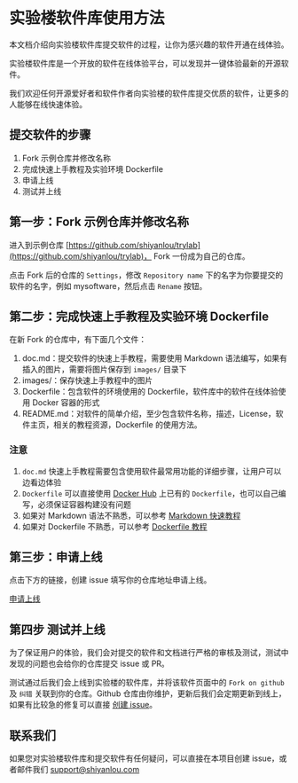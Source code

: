 # 实验楼软件库使用方法

本文档介绍向实验楼软件库提交软件的过程，让你为感兴趣的软件开通在线体验。

实验楼软件库是一个开放的软件在线体验平台，可以发现并一键体验最新的开源软件。

我们欢迎任何开源爱好者和软件作者向实验楼的软件库提交优质的软件，让更多的人能够在线快速体验。

## 提交软件的步骤

1. Fork 示例仓库并修改名称
2. 完成快速上手教程及实验环境 Dockerfile
3. 申请上线
4. 测试并上线

## 第一步：Fork 示例仓库并修改名称

进入到示例仓库 [https://github.com/shiyanlou/trylab](https://github.com/shiyanlou/trylab)， Fork 一份成为自己的仓库。

点击 Fork 后的仓库的 `Settings`，修改 `Repository name` 下的名字为你要提交的软件的名字，例如 mysoftware，然后点击 `Rename` 按钮。

## 第二步：完成快速上手教程及实验环境 Dockerfile

在新 Fork 的仓库中，有下面几个文件：

1. doc.md：提交软件的快速上手教程，需要使用 Markdown 语法编写，如果有插入的图片，需要将图片保存到 `images/` 目录下
2. images/：保存快速上手教程中的图片
3. Dockerfile：包含软件的环境使用的 Dockerfile，软件库中的软件在线体验使用 Docker 容器的形式
4. README.md：对软件的简单介绍，至少包含软件名称，描述，License，软件主页，相关的教程资源，Dockerfile 的使用方法。

### 注意

1. `doc.md` 快速上手教程需要包含使用软件最常用功能的详细步骤，让用户可以边看边体验
2. `Dockerfile` 可以直接使用 [Docker Hub](https://hub.docker.com/explore/) 上已有的 `Dockerfile`，也可以自己编写，必须保证容器构建没有问题
3. 如果对 Markdown 语法不熟悉，可以参考 [Markdown 快速教程](https://www.shiyanlou.com/questions/764)
4. 如果对 Dockerfile 不熟悉，可以参考 [Dockerfile 教程](http://cepave.com/how-to-write-dockerfile/)


## 第三步：申请上线

点击下方的链接，创建 issue 填写你的仓库地址申请上线。

[申请上线](https://github.com/shiyanlou/guide/issues/new)

## 第四步 测试并上线

为了保证用户的体验，我们会对提交的软件和文档进行严格的审核及测试，测试中发现的问题也会给你的仓库提交 issue 或 PR。

测试通过后我们会上线到实验楼的软件库，并将该软件页面中的 `Fork on github` 及 `纠错` 关联到你的仓库。Github 仓库由你维护，更新后我们会定期更新到线上，如果有比较急的修复可以直接 [创建 issue](https://github.com/shiyanlou/guide/issues/new)。

## 联系我们

如果您对实验楼软件库和提交软件有任何疑问，可以直接在本项目创建 issue，或者邮件我们 support@shiyanlou.com
